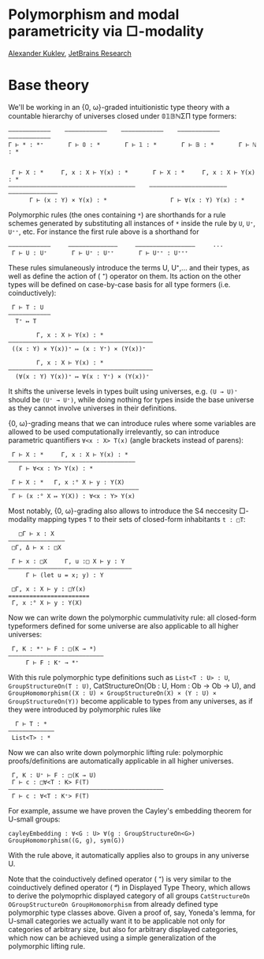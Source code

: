 Polymorphism and modal parametricity via □-modality
===================================================

[author]: mailto:a@kuklev.com "Alexander Kuklev, JetBrains Research"
[Alexander Kuklev](mailto:a@kuklev.com), [JetBrains Research](https://research.jetbrains.org/researchers/alexander.kuklev/)

# Base theory

We'll be working in an {0, ω}-graded intuitionistic type theory with a countable hierarchy of universes closed under 𝟘𝟙𝔹ℕΣΠ type formers:

```
––––––––————    ––––––––————    ––––––––————    ––––––––————    ––––––––————
Γ ⊢ * : *⁺       Γ ⊢ 𝟘 : *       Γ ⊢ 𝟙 : *       Γ ⊢ 𝔹 : *       Γ ⊢ ℕ : *


 Γ ⊢ X : *     Γ, x : X ⊢ Y(x) : *       Γ ⊢ X : *     Γ, x : X ⊢ Y(x) : *
––––––––————–––––––––––—————————————    ––––––––——––––––––––––—————————————— 
      Γ ⊢ (x : Y) × Y(x) : *                  Γ ⊢ ∀(x : Y) Y(x) : *
```

Polymorphic rules (the ones containing `*`) are shorthands for a rule schemes generated by substituting all instances of `*` inside the rule by `U`, `U⁺`, `U⁺⁺`, etc. For instance the first rule above is a shorthand for
```
––––––––————     ––––––––——————     ––––––––—————————     ···
 Γ ⊢ U : U⁺       Γ ⊢ U⁺ : U⁺⁺       Γ ⊢ U⁺⁺ : U⁺⁺⁺
```

These rules simulaneously introduce the terms U, U⁺,... and their types, as well as define the action of ( ⁺) operator on them. Its action on the other types will be defined on case-by-case basis for all type formers (i.e. coinductively):
```
 Γ ⊢ T : U
––––––––—–——
  T⁺ ↦ T

        Γ, x : X ⊢ Y(x) : *
–––––––—–————————————————————————————————
 ((x : Y) × Y(x))⁺ ↦ (x : Y⁺) × (Y(x))⁺

        Γ, x : X ⊢ Y(x) : *
–––––––—–————————————————————————————————
  (∀(x : Y) Y(x))⁺ ↦ ∀(x : Y⁺) × (Y(x))⁺    
```

It shifts the universe levels in types built using universes, e.g. `(U → U)⁺` should be `(U⁺ → U⁺)`, while doing nothing for types inside the base universe as they cannot involve universes in their definitions.

{0, ω}-grading means that we can introduce rules where some variables are allowed to be used computationally irrelevantly, so can introduce parametric quantifiers `∀<x : X> T(x)` (angle brackets instead of parens):
```
 Γ ⊢ X : *     Γ, x : X ⊢ Y(x) : *
––––––––————–––––––––––—————————————
   Γ ⊢ ∀<x : Y> Y(x) : *

 Γ ⊢ X : *   Г, x :° X ⊢ y : Y(X)
––––––––––––––––––––––––—————————————
 Г ⊢ (x :° X ↦ Y(X)) : ∀<x : Y> Y(x) 
```

Most notably, {0, ω}-grading also allows to introduce the S4 neccesity □-modality mapping types `T` to their sets of closed-form inhabitants `t : □T`:
```
   □Г ⊢ x : X
————————————————
 □Г, Δ ⊢ x : □X

 Г ⊢ x : □X     Г, u :□ X ⊢ y : Y
———————————————————————————————————
     Г ⊢ (let u = x; y) : Y 

 □Г, x : X ⊢ y : □Y(x)
=======================
 Г, x :° X ⊢ y : Y(X)
```

Now we can write down the polymorphic cummulativity rule: all closed-form typeformers defined for some universe are also applicable to all higher universes:
```
 Γ, K : *⁺ ⊢ F : □(K → *)
———————————————————————————
     Γ ⊢ F : K⁺ → *⁺
```

With this rule polymorphic type definitions such as `List<T : U> : U`, `GroupStructureOn(T : U)`, CatStructureOn(Ob : U, Hom : Ob → Ob → U), and `GroupHomomorphism((X : U) × GroupStructureOn(X) × (Y : U) × GroupStructureOn(Y))` become applicable to types from any universes, as if they were introduced by polymorphic rules like 
```
  Γ ⊢ T : *
–––––––––––––
 List<T> : * 
```

Now we can also write down polymorphic lifting rule: polymorphic proofs/definitions are automatically applicable in all higher universes. 
```
 Γ, K : U⁺ ⊢ F : □(K → U)
 Γ ⊢ c : □∀<T : K> F(T)
————————————————————————————————————————————
 Γ ⊢ c : ∀<T : K⁺> F(T)
```

For example, assume we have proven the Cayley's embedding theorem for U-small groups:
```
cayleyEmbedding : ∀<G : U> ∀(g : GroupStructureOn<G>) GroupHomomorphism((G, g), sym(G))
```

With the rule above, it automatically applies also to groups in any universe U.

Note that the coinductively defined operator ( ⁺) is very similar to the coinductively defined operator ( ᵈ) in Displayed Type Theory, which allows to derive the polymoprhic displayed category of all groups `CatStructureOn OGroupStructureOn GroupHomomorphism` from already defined type polymorphic type classes above. Given a proof of, say, Yoneda's lemma, for U-small categories we actually want it to be applicable not only for categories of arbitrary size, but also for arbitrary displayed categories, which now can be achieved using a simple generalization of the polymorphic lifting rule.
